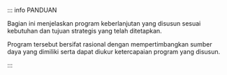 ::: info PANDUAN

Bagian ini menjelaskan program keberlanjutan yang disusun sesuai kebutuhan dan tujuan strategis yang telah ditetapkan.

Program tersebut bersifat rasional dengan mempertimbangkan sumber daya yang dimiliki serta dapat diukur ketercapaian program yang disusun.

:::
